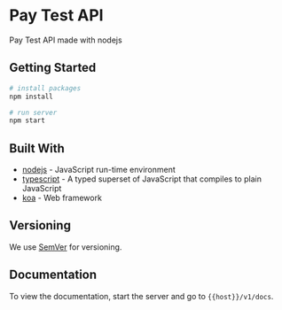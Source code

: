 # Pay Test API

Pay Test API made with nodejs

## Getting Started

```bash
# install packages
npm install

# run server
npm start
```

## Built With

* [nodejs](https://nodejs.org/en/) - JavaScript run-time environment
* [typescript](https://www.typescriptlang.org/) - A typed superset of JavaScript that compiles to plain JavaScript
* [koa](https://koajs.com/) - Web framework

## Versioning

We use [SemVer](http://semver.org/) for versioning.

## Documentation

To view the documentation, start the server and go to `{{host}}/v1/docs`.
